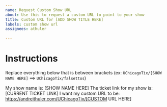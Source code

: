 ```yaml
---
name: Request Custom Show URL
about: Use this to request a custom URL to point to your show
title: Custom URL for [ADD SHOW TITLE HERE]
labels: custom show url
assignees: athuler

---
```


# Instructions
Replace everything below that is between brackets
(ex: `UChicagoTix/[SHOW NAME HERE]` ==> `UChicagoTix/falsettos`)

My show name is: [SHOW NAME HERE]
The ticket link for my show is: [CURRENT TICKET LINK]
I want my custom URL to be: https://andreithuler.com/UChicagoTix/[CUSTOM URL HERE]
